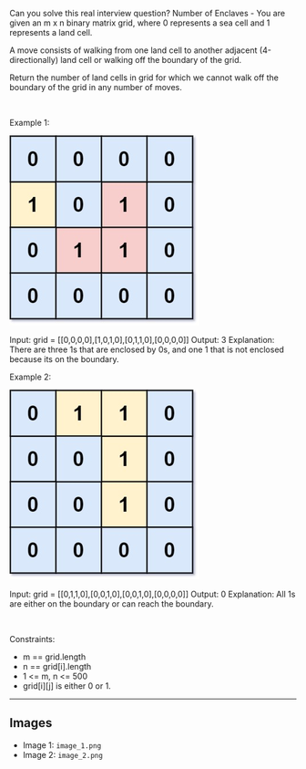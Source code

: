Can you solve this real interview question? Number of Enclaves - You are given an m x n binary matrix grid, where 0 represents a sea cell and 1 represents a land cell.

A move consists of walking from one land cell to another adjacent (4-directionally) land cell or walking off the boundary of the grid.

Return the number of land cells in grid for which we cannot walk off the boundary of the grid in any number of moves.

 

Example 1:

![Example 1](./image_1.png)


Input: grid = [[0,0,0,0],[1,0,1,0],[0,1,1,0],[0,0,0,0]]
Output: 3
Explanation: There are three 1s that are enclosed by 0s, and one 1 that is not enclosed because its on the boundary.


Example 2:

![Example 2](./image_2.png)


Input: grid = [[0,1,1,0],[0,0,1,0],[0,0,1,0],[0,0,0,0]]
Output: 0
Explanation: All 1s are either on the boundary or can reach the boundary.


 

Constraints:

 * m == grid.length
 * n == grid[i].length
 * 1 <= m, n <= 500
 * grid[i][j] is either 0 or 1.

---

## Images

- Image 1: `image_1.png`
- Image 2: `image_2.png`
